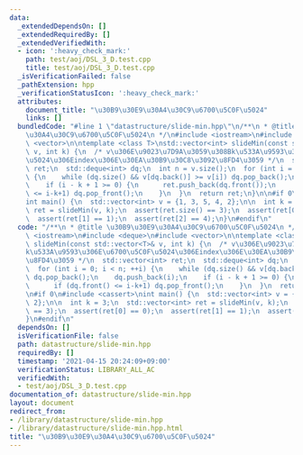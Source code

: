 ```yaml
---
data:
  _extendedDependsOn: []
  _extendedRequiredBy: []
  _extendedVerifiedWith:
  - icon: ':heavy_check_mark:'
    path: test/aoj/DSL_3_D.test.cpp
    title: test/aoj/DSL_3_D.test.cpp
  _isVerificationFailed: false
  _pathExtension: hpp
  _verificationStatusIcon: ':heavy_check_mark:'
  attributes:
    document_title: "\u30B9\u30E9\u30A4\u30C9\u6700\u5C0F\u5024"
    links: []
  bundledCode: "#line 1 \"datastructure/slide-min.hpp\"\n/**\n * @title \u30B9\u30E9\
    \u30A4\u30C9\u6700\u5C0F\u5024\n */\n#include <iostream>\n#include <deque>\n#include\
    \ <vector>\n\ntemplate <class T>\nstd::vector<int> slideMin(const std::vector<T>&\
    \ v, int k) {\n  /* v\u306E\u9023\u7D9A\u3059\u308Bk\u533A\u9593\u306E\u6700\u5C0F\
    \u5024\u306Eindex\u306E\u30EA\u30B9\u30C8\u3092\u8FD4\u3059 */\n  std::vector<int>\
    \ ret;\n  std::deque<int> dq;\n  int n = v.size();\n  for (int i = 0; i < n; ++i)\
    \ {\n    while (dq.size() && v[dq.back()] >= v[i]) dq.pop_back();\n    dq.push_back(i);\n\
    \    if (i - k + 1 >= 0) {\n      ret.push_back(dq.front());\n      if (dq.front()\
    \ <= i-k+1) dq.pop_front();\n    }\n  }\n  return ret;\n}\n\n#if 0\n#include <cassert>\n\
    int main() {\n  std::vector<int> v = {1, 3, 5, 4, 2};\n\n  int k = 3;\n  std::vector<int>\
    \ ret = slideMin(v, k);\n  assert(ret.size() == 3);\n  assert(ret[0] == 0);\n\
    \  assert(ret[1] == 1);\n  assert(ret[2] == 4);\n}\n#endif\n"
  code: "/**\n * @title \u30B9\u30E9\u30A4\u30C9\u6700\u5C0F\u5024\n */\n#include\
    \ <iostream>\n#include <deque>\n#include <vector>\n\ntemplate <class T>\nstd::vector<int>\
    \ slideMin(const std::vector<T>& v, int k) {\n  /* v\u306E\u9023\u7D9A\u3059\u308B\
    k\u533A\u9593\u306E\u6700\u5C0F\u5024\u306Eindex\u306E\u30EA\u30B9\u30C8\u3092\
    \u8FD4\u3059 */\n  std::vector<int> ret;\n  std::deque<int> dq;\n  int n = v.size();\n\
    \  for (int i = 0; i < n; ++i) {\n    while (dq.size() && v[dq.back()] >= v[i])\
    \ dq.pop_back();\n    dq.push_back(i);\n    if (i - k + 1 >= 0) {\n      ret.push_back(dq.front());\n\
    \      if (dq.front() <= i-k+1) dq.pop_front();\n    }\n  }\n  return ret;\n}\n\
    \n#if 0\n#include <cassert>\nint main() {\n  std::vector<int> v = {1, 3, 5, 4,\
    \ 2};\n\n  int k = 3;\n  std::vector<int> ret = slideMin(v, k);\n  assert(ret.size()\
    \ == 3);\n  assert(ret[0] == 0);\n  assert(ret[1] == 1);\n  assert(ret[2] == 4);\n\
    }\n#endif\n"
  dependsOn: []
  isVerificationFile: false
  path: datastructure/slide-min.hpp
  requiredBy: []
  timestamp: '2021-04-15 20:24:09+09:00'
  verificationStatus: LIBRARY_ALL_AC
  verifiedWith:
  - test/aoj/DSL_3_D.test.cpp
documentation_of: datastructure/slide-min.hpp
layout: document
redirect_from:
- /library/datastructure/slide-min.hpp
- /library/datastructure/slide-min.hpp.html
title: "\u30B9\u30E9\u30A4\u30C9\u6700\u5C0F\u5024"
---
```

